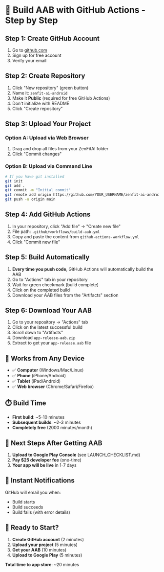 # 🎯 **Build AAB with GitHub Actions - Step by Step**

## **Step 1: Create GitHub Account**
1. Go to [github.com](https://github.com)
2. Sign up for free account
3. Verify your email

## **Step 2: Create Repository**
1. Click "New repository" (green button)
2. Name it: `zenfit-ai-android`
3. Make it **Public** (required for free GitHub Actions)
4. Don't initialize with README
5. Click "Create repository"

## **Step 3: Upload Your Project**
### **Option A: Upload via Web Browser**
1. Drag and drop all files from your ZenFitAI folder
2. Click "Commit changes"

### **Option B: Upload via Command Line**
```bash
# If you have git installed
git init
git add .
git commit -m "Initial commit"
git remote add origin https://github.com/YOUR_USERNAME/zenfit-ai-android.git
git push -u origin main
```

## **Step 4: Add GitHub Actions**
1. In your repository, click "Add file" → "Create new file"
2. File path: `.github/workflows/build-aab.yml`
3. Copy and paste the content from `github-actions-workflow.yml`
4. Click "Commit new file"

## **Step 5: Build Automatically**
1. **Every time you push code**, GitHub Actions will automatically build the AAB
2. Go to "Actions" tab in your repository
3. Wait for green checkmark (build complete)
4. Click on the completed build
5. Download your AAB files from the "Artifacts" section

## **Step 6: Download Your AAB**
1. Go to your repository → "Actions" tab
2. Click on the latest successful build
3. Scroll down to "Artifacts"
4. Download `app-release-aab.zip`
5. Extract to get your `app-release.aab` file

## **📱 Works from Any Device**
- ✅ **Computer** (Windows/Mac/Linux)
- ✅ **Phone** (iPhone/Android)
- ✅ **Tablet** (iPad/Android)
- ✅ **Web browser** (Chrome/Safari/Firefox)

## **⏱️ Build Time**
- **First build**: ~5-10 minutes
- **Subsequent builds**: ~2-3 minutes
- **Completely free** (2000 minutes/month)

## **🎯 Next Steps After Getting AAB**
1. **Upload to Google Play Console** (see LAUNCH_CHECKLIST.md)
2. **Pay $25 developer fee** (one-time)
3. **Your app will be live** in 1-7 days

## **📧 Instant Notifications**
GitHub will email you when:
- Build starts
- Build succeeds
- Build fails (with error details)

## **🚀 Ready to Start?**
1. **Create GitHub account** (2 minutes)
2. **Upload your project** (5 minutes)
3. **Get your AAB** (10 minutes)
4. **Upload to Google Play** (5 minutes)

**Total time to app store**: ~20 minutes
